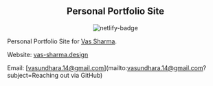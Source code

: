 <h2 align="center">Personal Portfolio Site</h2>
<div style="text-align: center;">
  <img src="https://api.netlify.com/api/v1/badges/e2cad718-3286-4c17-a80b-4438ef9bc580/deploy-status" alt="netlify-badge">
</div>

Personal Portfolio Site for [Vas Sharma](https://github.com/vasundhasauras).

Website: [vas-sharma.design](https://vas-sharma.design/index.html)

Email: [vasundhara.14@gmail.com](mailto:vasundhara.14@gmail.com?subject=Reaching out via GitHub)
